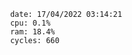 

                date: 17/04/2022 03:14:21
                cpu: 0.1%
                ram: 18.4%
                cycles: 660

                         